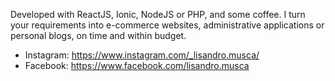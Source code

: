 Developed with ReactJS, Ionic, NodeJS or PHP, and some coffee. I turn your requirements into
e-commerce websites, administrative applications or personal blogs, on time and within budget.

- Instagram: https://www.instagram.com/_lisandro.musca/
- Facebook: https://www.facebook.com/lisandro.musca
